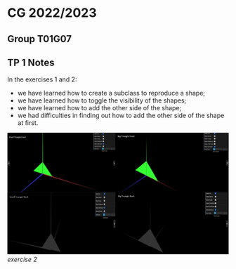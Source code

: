 # CG 2022/2023

## Group T01G07

## TP 1 Notes

In the exercises 1 and 2: 

-  we have learned how to create a subclass to reproduce a shape;
-  we have learned how to toggle the visibility of the shapes;
-  we have learned how to add the other side of the shape;
-  we had difficulties in finding out how to add the other side of the shape at first. 

![Screenshot 1](screenshots\cg-t01g07-tp1-2.png)
*exercise 2*
